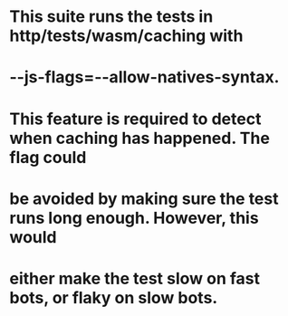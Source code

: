 # This suite runs the tests in http/tests/wasm/caching with
# --js-flags=--allow-natives-syntax.
# This feature is required to detect when caching has happened. The flag could
# be avoided by making sure the test runs long enough. However, this would
# either make the test slow on fast bots, or flaky on slow bots.
